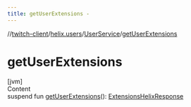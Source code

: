 ```yaml
---
title: getUserExtensions -
---
```

//[twitch-client](../../index.md)/[helix.users](../index.md)/[UserService](index.md)/[getUserExtensions](get-user-extensions.md)



# getUserExtensions  
[jvm]  
Content  
suspend fun [getUserExtensions](get-user-extensions.md)(): [ExtensionsHelixResponse](../../helix.extensions/-extensions-helix-response/index.md)  




